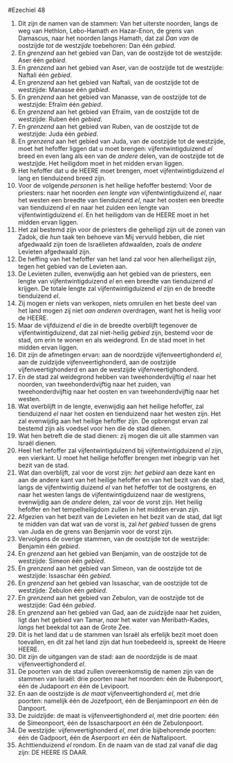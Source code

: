 #Ezechiel 48
1. Dit zijn de namen van de stammen: Van het uiterste noorden, langs de weg van Hethlon, Lebo-Hamath *en* Hazar-Enon, de grens van Damascus, naar het noorden langs Hamath, dat zal *Dan* *van* de oostzijde *tot* de west*zijde* toebehoren: Dan één *gebied*.
2. En *grenzend* aan het gebied van Dan, van de oostzijde tot de westzijde: Aser één *gebied*.
3. En *grenzend* aan het gebied van Aser, van de oostzijde tot de westzijde: Naftali één *gebied*.
4. En *grenzend* aan het gebied van Naftali, van de oostzijde tot de westzijde: Manasse één *gebied*.
5. En *grenzend* aan het gebied van Manasse, van de oostzijde tot de westzijde: Efraïm één *gebied*.
6. En *grenzend* aan het gebied van Efraïm, van de oostzijde tot de westzijde: Ruben één *gebied*.
7. En *grenzend* aan het gebied van Ruben, van de oostzijde tot de westzijde: Juda één *gebied*.
8. En *grenzend* aan het gebied van Juda, van de oostzijde tot de westzijde, moet het hefoffer liggen dat u moet brengen: vijfentwintigduizend *el* breed en even lang als een van de *andere* delen, van de oostzijde tot de westzijde. Het heiligdom moet in het midden ervan liggen.
9. Het hefoffer dat u de HEERE moet brengen, moet vijfentwintigduizend *el* lang en tienduizend breed zijn.
10. Voor de volgende *personen* is het heilige hefoffer bestemd: Voor de priesters: naar het noorden *een lengte van* vijfentwintigduizend *el*, naar het westen een breedte van tienduizend *el*, naar het oosten een breedte van tienduizend *el* en naar het zuiden een lengte van vijfentwintigduizend *el*. En het heiligdom van de HEERE moet in het midden ervan liggen.
11. Het zal bestemd zijn voor de priesters die geheiligd zijn uit de zonen van Zadok, die *hun* taak ten behoeve van Mij vervuld hebben, die niet afgedwaald zijn toen de Israëlieten afdwaalden, zoals de *andere* Levieten afgedwaald zijn.
12. De heffing van het hefoffer van het land zal voor hen allerheiligst zijn, tegen het gebied van de Levieten aan.
13. De Levieten zullen, evenwijdig aan het gebied van de priesters, een lengte van vijfentwintigduizend *el* en een breedte van tienduizend *el* krijgen. De totale lengte zal vijfentwintigduizend *el* zijn en de breedte tienduizend *el*.
14. Zij mogen er niets van verkopen, niets omruilen en het beste deel van het land mogen zij niet *aan anderen* overdragen, want het is heilig voor de HEERE.
15. Maar de vijfduizend *el* die in de breedte overblijft tegenover de vijfentwintigduizend, dat zal niet-heilig *gebied* zijn, bestemd voor de stad, om erin te wonen en als weidegrond. En de stad moet in het midden ervan liggen.
16. Dit zijn de afmetingen ervan: aan de noordzijde vijfenveertighonderd *el*, aan de zuidzijde vijfenveertighonderd, aan de oostzijde vijfenveertighonderd en aan de westzijde vijfenveertighonderd.
17. En de stad zal weidegrond hebben van tweehonderdvijftig *el* naar het noorden, van tweehonderdvijftig naar het zuiden, van tweehonderdvijftig naar het oosten en van tweehonderdvijftig naar het westen.
18. Wat overblijft in de lengte, evenwijdig aan het heilige hefoffer, zal tienduizend *el* naar het oosten en tienduizend naar het westen zijn. Het zal evenwijdig aan het heilige hefoffer zijn. De opbrengst ervan zal bestemd zijn als voedsel voor hen die de stad dienen.
19. Wat hen betreft die de stad dienen: zij mogen die uit alle stammen van Israël dienen.
20. Heel het hefoffer zal vijfentwintigduizend bij vijfentwintigduizend *el* zijn, een vierkant. U moet het heilige hefoffer brengen met inbegrip van het bezit van de stad.
21. Wat dan overblijft, zal voor de vorst zijn: *het gebied* aan deze kant en aan de andere kant van het heilige hefoffer en van het bezit van de stad, langs de vijfentwintig duizend *el* van het hefoffer tot de oostgrens, en naar het westen langs de vijfentwintigduizend naar de westgrens, evenwijdig aan de *andere* delen, zal voor de vorst zijn. Het heilig hefoffer en het tempelheiligdom zullen in het midden ervan zijn.
22. Afgezien van het bezit van de Levieten en het bezit van de stad, dat ligt te midden van dat wat van de vorst is, zal *het gebied* tussen de grens van Juda en de grens van Benjamin voor de vorst zijn.
23. Vervolgens de overige stammen, van de oostzijde tot de westzijde: Benjamin één *gebied*.
24. En *grenzend* aan het gebied van Benjamin, van de oostzijde tot de westzijde: Simeon één *gebied*.
25. En *grenzend* aan het gebied van Simeon, van de oostzijde tot de westzijde: Issaschar één *gebied*.
26. En *grenzend* aan het gebied van Issaschar, van de oostzijde tot de westzijde: Zebulon één *gebied*.
27. En *grenzend* aan het gebied van Zebulon, van de oostzijde tot de westzijde: Gad één *gebied*.
28. En *grenzend* aan het gebied van Gad, aan de zuidzijde naar het zuiden, ligt dan het gebied van Tamar, *naar* het water van Meribath-Kades, *langs* het beekdal tot aan de Grote Zee.
29. Dit is het land dat u de stammen van Israël als erfelijk bezit moet doen toevallen, en dit zal het land zijn dat hun toebedeeld is, spreekt de Heere HEERE.
30. Dit zijn de uitgangen van de stad: aan de noordzijde is de maat vijfenveertighonderd *el*.
31. De poorten van de stad zullen overeenkomstig de namen zijn van de stammen van Israël: drie poorten naar het noorden: één de Rubenpoort, één de Judapoort *en* één de Levipoort.
32. En aan de oostzijde is *de maat* vijfenveertighonderd *el*, met drie poorten: namelijk één de Jozefpoort, één de Benjaminpoort *en* één de Danpoort.
33. De zuidzijde: de maat is vijfenveertighonderd *el*, met drie poorten: één de Simeonpoort, één de Issascharpoort *en* één de Zebulonpoort.
34. De westzijde: vijfenveertighonderd *el*, *met* drie bijbehorende poorten: één de Gadpoort, één de Aserpoort *en* één de Naftalipoort.
35. Achttienduizend *el* rondom. En de naam van de stad zal vanaf *die* dag zijn: DE HEERE IS DAAR.
